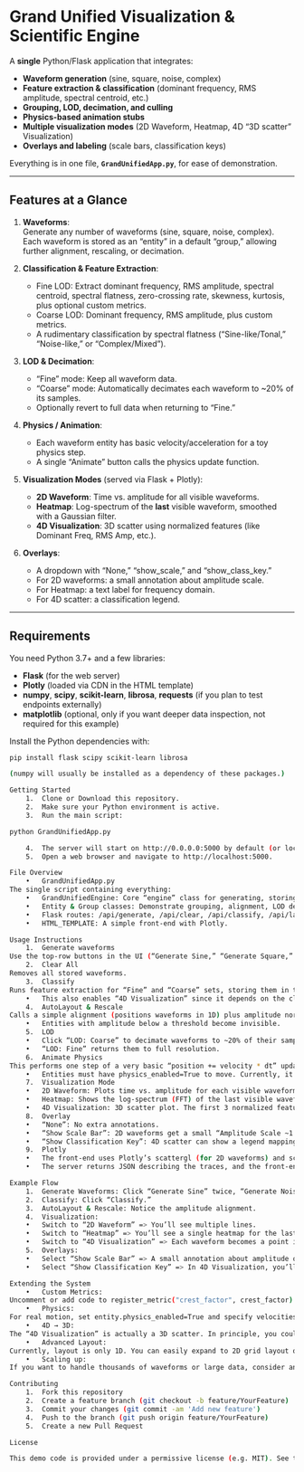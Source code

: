 # Grand Unified Visualization & Scientific Engine

A **single** Python/Flask application that integrates:

- **Waveform generation** (sine, square, noise, complex)  
- **Feature extraction & classification** (dominant frequency, RMS amplitude, spectral centroid, etc.)  
- **Grouping, LOD, decimation, and culling**  
- **Physics-based animation stubs**  
- **Multiple visualization modes** (2D Waveform, Heatmap, 4D “3D scatter” Visualization)  
- **Overlays and labeling** (scale bars, classification keys)  

Everything is in one file, **`GrandUnifiedApp.py`**, for ease of demonstration.

---

## Features at a Glance

1. **Waveforms**:  
   Generate any number of waveforms (sine, square, noise, complex).  
   Each waveform is stored as an “entity” in a default “group,” allowing further alignment, rescaling, or decimation.  

2. **Classification & Feature Extraction**:  
   - Fine LOD: Extract dominant frequency, RMS amplitude, spectral centroid, spectral flatness, zero-crossing rate, skewness, kurtosis, plus optional custom metrics.  
   - Coarse LOD: Dominant frequency, RMS amplitude, plus custom metrics.  
   - A rudimentary classification by spectral flatness (“Sine-like/Tonal,” “Noise-like,” or “Complex/Mixed”).  

3. **LOD & Decimation**:  
   - “Fine” mode: Keep all waveform data.  
   - “Coarse” mode: Automatically decimates each waveform to ~20% of its samples.  
   - Optionally revert to full data when returning to “Fine.”  

4. **Physics / Animation**:  
   - Each waveform entity has basic velocity/acceleration for a toy physics step.  
   - A single “Animate” button calls the physics update function.  

5. **Visualization Modes** (served via Flask + Plotly):
   - **2D Waveform**: Time vs. amplitude for all visible waveforms.  
   - **Heatmap**: Log-spectrum of the **last** visible waveform, smoothed with a Gaussian filter.  
   - **4D Visualization**: 3D scatter using normalized features (like Dominant Freq, RMS Amp, etc.).  

6. **Overlays**:
   - A dropdown with “None,” “show_scale,” and “show_class_key.”  
   - For 2D waveforms: a small annotation about amplitude scale.  
   - For Heatmap: a text label for frequency domain.  
   - For 4D scatter: a classification legend.  

---

## Requirements

You need Python 3.7+ and a few libraries:
- **Flask** (for the web server)
- **Plotly** (loaded via CDN in the HTML template)
- **numpy**, **scipy**, **scikit-learn**, **librosa**, **requests** (if you plan to test endpoints externally)
- **matplotlib** (optional, only if you want deeper data inspection, not required for this example)

Install the Python dependencies with:

```bash
pip install flask scipy scikit-learn librosa

(numpy will usually be installed as a dependency of these packages.)

Getting Started
	1.	Clone or Download this repository.
	2.	Make sure your Python environment is active.
	3.	Run the main script:

python GrandUnifiedApp.py

	4.	The server will start on http://0.0.0.0:5000 by default (or localhost:5000).
	5.	Open a web browser and navigate to http://localhost:5000.

File Overview
	•	GrandUnifiedApp.py
The single script containing everything:
	•	GrandUnifiedEngine: Core “engine” class for generating, storing, classifying waveforms, and returning Plotly data.
	•	Entity & Group classes: Demonstrate grouping, alignment, LOD decimation, culling, etc.
	•	Flask routes: /api/generate, /api/clear, /api/classify, /api/layout_rescale, /api/set_lod, /api/animate, /api/visualization.
	•	HTML_TEMPLATE: A simple front-end with Plotly.

Usage Instructions
	1.	Generate waveforms
Use the top-row buttons in the UI (“Generate Sine,” “Generate Square,” etc.) to add waveforms to the system.
	2.	Clear All
Removes all stored waveforms.
	3.	Classify
Runs feature extraction for “Fine” and “Coarse” sets, storing them in the engine.
	•	This also enables “4D Visualization” since it depends on the classification results.
	4.	AutoLayout & Rescale
Calls a simple alignment (positions waveforms in 1D) plus amplitude normalization.
	•	Entities with amplitude below a threshold become invisible.
	5.	LOD
	•	Click “LOD: Coarse” to decimate waveforms to ~20% of their samples.
	•	“LOD: Fine” returns them to full resolution.
	6.	Animate Physics
This performs one step of a very basic “position += velocity * dt” update.
	•	Entities must have physics_enabled=True to move. Currently, it’s an example stub.
	7.	Visualization Mode
	•	2D Waveform: Plots time vs. amplitude for each visible waveform.
	•	Heatmap: Shows the log-spectrum (FFT) of the last visible waveform, smoothed.
	•	4D Visualization: 3D scatter plot. The first 3 normalized features become X, Y, Z. Points are labeled by classification.
	8.	Overlay
	•	“None”: No extra annotations.
	•	“Show Scale Bar”: 2D waveforms get a small “Amplitude Scale ~1.0” note, Heatmap/4D get textual hints.
	•	“Show Classification Key”: 4D scatter can show a legend mapping color => classification type.
	9.	Plotly
	•	The front-end uses Plotly’s scattergl (for 2D waveforms) and scatter3d (for 4D), plus heatmap.
	•	The server returns JSON describing the traces, and the front-end calls Plotly.newPlot(...).

Example Flow
	1.	Generate Waveforms: Click “Generate Sine” twice, “Generate Noise” once.
	2.	Classify: Click “Classify.”
	3.	AutoLayout & Rescale: Notice the amplitude alignment.
	4.	Visualization:
	•	Switch to “2D Waveform” => You’ll see multiple lines.
	•	Switch to “Heatmap” => You’ll see a single heatmap for the last visible waveform.
	•	Switch to “4D Visualization” => Each waveform becomes a point in 3D, with color based on classification.
	5.	Overlays:
	•	Select “Show Scale Bar” => A small annotation about amplitude or frequency domain might appear.
	•	Select “Show Classification Key” => In 4D Visualization, you’ll see color => label info.

Extending the System
	•	Custom Metrics:
Uncomment or add code to register_metric("crest_factor", crest_factor) inside the main block to incorporate extra feature calculations in the classification.
	•	Physics:
For real motion, set entity.physics_enabled=True and specify velocities or accelerations. Then repeatedly call “Animate Physics.”
	•	4D → 3D:
The “4D Visualization” is actually a 3D scatter. In principle, you could have more advanced 4D slicing or partial rendering.
	•	Advanced Layout:
Currently, layout is only 1D. You can easily expand to 2D grid layout or something akin to CSS Flexbox.
	•	Scaling up:
If you want to handle thousands of waveforms or large data, consider an asynchronous server, or use a more specialized visualization approach.

Contributing
	1.	Fork this repository
	2.	Create a feature branch (git checkout -b feature/YourFeature)
	3.	Commit your changes (git commit -am 'Add new feature')
	4.	Push to the branch (git push origin feature/YourFeature)
	5.	Create a new Pull Request

License

This demo code is provided under a permissive license (e.g. MIT). See the LICENSE file for details.

